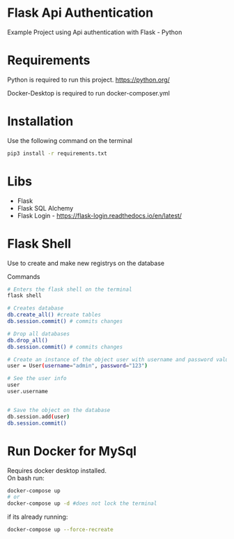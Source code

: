 # Flask Api Authentication

Example Project using Api authentication with Flask - Python

# Requirements

Python is required to run this project.
https://python.org/

Docker-Desktop is required to run docker-composer.yml


# Installation

Use the following command on the terminal

```sh
pip3 install -r requirements.txt
```

# Libs

- Flask
- Flask SQL Alchemy
- Flask Login - https://flask-login.readthedocs.io/en/latest/

# Flask Shell

Use to create and make new registrys on the database

Commands

```sh
# Enters the flask shell on the terminal
flask shell

# Creates database
db.create_all() #create tables
db.session.commit() # commits changes

# Drop all databases
db.drop_all()
db.session.commit() # commits changes

# Create an instance of the object user with username and password values
user = User(username="admin", password="123")

# See the user info
user
user.username


# Save the object on the database
db.session.add(user)
db.session.commit()

```

# Run Docker for MySql

Requires docker desktop installed.\
On bash run:

```sh
docker-compose up
# or 
docker-compose up -d #does not lock the terminal
```
if its already running: 

```sh
docker-compose up --force-recreate
```